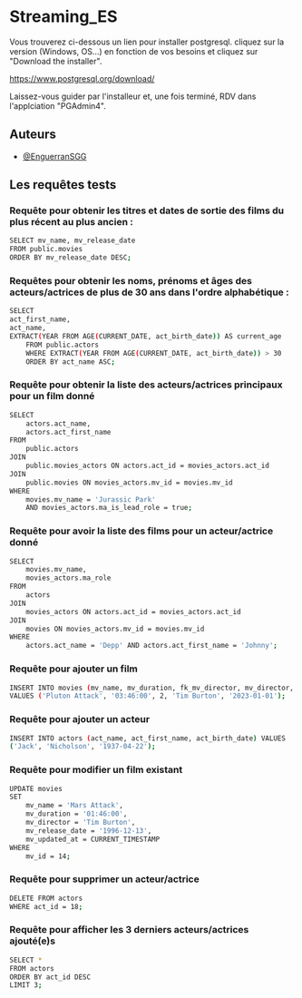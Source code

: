 # Streaming_ES

Vous trouverez ci-dessous un lien pour installer postgresql. cliquez sur la version (Windows, OS...) en fonction de vos besoins et cliquez sur "Download the installer".

https://www.postgresql.org/download/

Laissez-vous guider par l'installeur et, une fois terminé, RDV dans l'applciation "PGAdmin4".

## Auteurs

- [@EnguerranSGG](https://github.com/EnguerranSGG)

## Les requêtes tests

### Requête pour obtenir les titres et dates de sortie des films du plus récent au plus ancien :

```bash 
SELECT mv_name, mv_release_date
FROM public.movies
ORDER BY mv_release_date DESC; 
```

### Requêtes pour obtenir les noms, prénoms et âges des acteurs/actrices de plus de 30 ans dans l'ordre alphabétique :

```bash 
SELECT 
act_first_name, 
act_name, 
EXTRACT(YEAR FROM AGE(CURRENT_DATE, act_birth_date)) AS current_age
	FROM public.actors
	WHERE EXTRACT(YEAR FROM AGE(CURRENT_DATE, act_birth_date)) > 30
	ORDER BY act_name ASC; 
```
### Requête pour obtenir la liste des acteurs/actrices principaux pour un film donné

```bash 
SELECT 
    actors.act_name,
    actors.act_first_name
FROM 
    public.actors
JOIN 
    public.movies_actors ON actors.act_id = movies_actors.act_id
JOIN 
    public.movies ON movies_actors.mv_id = movies.mv_id
WHERE 
    movies.mv_name = 'Jurassic Park'
    AND movies_actors.ma_is_lead_role = true;
```

### Requête pour avoir la liste des films pour un acteur/actrice donné

```bash
SELECT
    movies.mv_name,
    movies_actors.ma_role
FROM
    actors
JOIN
    movies_actors ON actors.act_id = movies_actors.act_id
JOIN
    movies ON movies_actors.mv_id = movies.mv_id
WHERE
    actors.act_name = 'Depp' AND actors.act_first_name = 'Johnny';
```

### Requête pour ajouter un film

```bash
INSERT INTO movies (mv_name, mv_duration, fk_mv_director, mv_director, mv_release_date)
VALUES ('Pluton Attack', '03:46:00', 2, 'Tim Burton', '2023-01-01');
```    

### Requête pour ajouter un acteur 

```bash
INSERT INTO actors (act_name, act_first_name, act_birth_date) VALUES
('Jack', 'Nicholson', '1937-04-22');
```

### Requête pour modifier un film existant

```bash
UPDATE movies
SET
    mv_name = 'Mars Attack',
    mv_duration = '01:46:00',
    mv_director = 'Tim Burton',
    mv_release_date = '1996-12-13',
    mv_updated_at = CURRENT_TIMESTAMP
WHERE
    mv_id = 14;
``` 

### Requête pour supprimer un acteur/actrice

```bash
DELETE FROM actors
WHERE act_id = 18;
```

### Requête pour afficher les 3 derniers acteurs/actrices ajouté(e)s

```bash
SELECT *
FROM actors
ORDER BY act_id DESC
LIMIT 3;
```